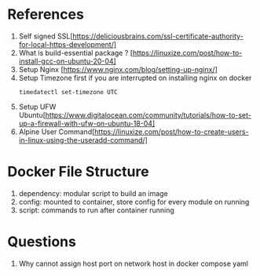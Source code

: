 # References
1. Self signed SSL[https://deliciousbrains.com/ssl-certificate-authority-for-local-https-development/]
2. What is build-essential package ? [https://linuxize.com/post/how-to-install-gcc-on-ubuntu-20-04]
3. Setup Nginx [https://www.nginx.com/blog/setting-up-nginx/]
4. Setup Timezone first if you are interrupted on installing nginx on docker
    ```
    timedatectl set-timezone UTC
    ```
5. Setup UFW Ubuntu[https://www.digitalocean.com/community/tutorials/how-to-set-up-a-firewall-with-ufw-on-ubuntu-18-04]
6. Alpine User Command[https://linuxize.com/post/how-to-create-users-in-linux-using-the-useradd-command/]


# Docker File Structure
1. dependency: modular script to build an image
2. config: mounted to container, store config for every module on running
3. script: commands to run after container running


# Questions
1. Why cannot assign host port on network host in docker compose yaml